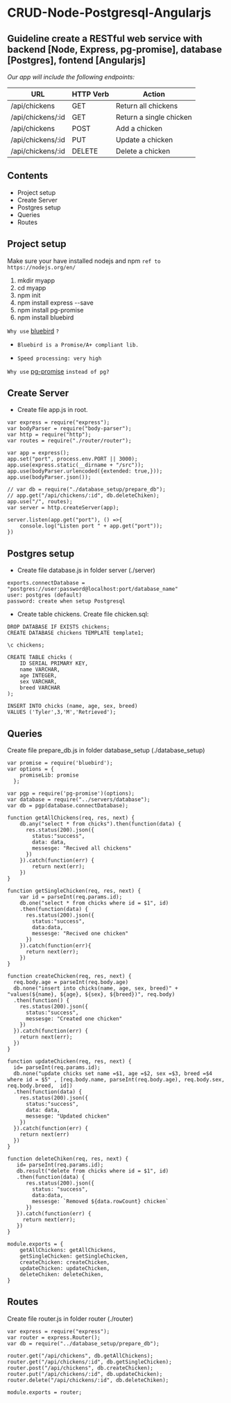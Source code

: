 # CRUD-Node-Postgresql-Angularjs

## Guideline create a RESTful web service with backend [Node, Express, pg-promise], database [Postgres], fontend [Angularjs]

*Our app will include the following endpoints:*

| URL                  | HTTP Verb | Action                 |
|----------------------|-----------|------------------------|
| /api/chickens        | GET       | Return all chickens    |
| /api/chickens/:id    | GET 	   | Return a single chicken|
| /api/chickens        | POST      | Add a chicken          |
| /api/chickens/:id    | PUT       | Update a chicken       |
| /api/chickens/:id    | DELETE    | Delete a chicken       |

## Contents

* Project setup
* Create Server
* Postgres setup
* Queries
* Routes

## Project setup
Make sure your have installed nodejs and npm
`ref to https://nodejs.org/en/`

1. mkdir myapp
2. cd myapp
3. npm init
4. npm install express --save
5. npm install pg-promise
6. npm install bluebird

`Why use` [bluebird](https://github.com/petkaantonov/bluebird) `?`

- `Bluebird is a Promise/A+ compliant lib.`

- `Speed processing: very high`

`Why use` [pg-promise](https://www.npmjs.com/package/pg-promise#queries-and-parameters) `instead of pg?`

## Create Server
- Create file app.js in root.

```
var express = require("express");
var bodyParser = require("body-parser");
var http = require("http");
var routes = require("./router/router");

var app = express();
app.set("port", process.env.PORT || 3000);
app.use(express.static(__dirname + "/src"));
app.use(bodyParser.urlencoded({extended: true,}));
app.use(bodyParser.json());

// var db = require("./database_setup/prepare_db");
// app.get("/api/chickens/:id", db.deleteChiken);
app.use("/", routes);
var server = http.createServer(app);

server.listen(app.get("port"), () =>{
    console.log("Listen port " + app.get("port"));
})
```

## Postgres setup

- Create file database.js in folder server (./server)

``` 
exports.connectDatabase = "postgres://user:password@localhost:port/database_name"
user: postgres (default)
password: create when setup Postgresql
```

- Create table chickens.
Create file chicken.sql:

```
DROP DATABASE IF EXISTS chickens;
CREATE DATABASE chickens TEMPLATE template1;

\c chickens;

CREATE TABLE chicks (
    ID SERIAL PRIMARY KEY,
    name VARCHAR,
    age INTEGER,
    sex VARCHAR,
    breed VARCHAR
);

INSERT INTO chicks (name, age, sex, breed)
VALUES ('Tyler',3,'M','Retrieved');
```

## Queries

Create file prepare_db.js in folder database_setup (./database_setup)
```
var promise = require('bluebird');
var options = {
    promiseLib: promise
  };

var pgp = require('pg-promise')(options);
var database = require("../servers/database");
var db = pgp(database.connectDatabase);

function getAllChickens(req, res, next) {
    db.any("select * from chicks").then(function(data) {
      res.status(200).json({
        status:"success",
        data: data,
        messesge: "Recived all chickens"
      })
    }).catch(function(err) {
        return next(err);
    })
}

function getSingleChicken(req, res, next) {
    var id = parseInt(req.params.id);
    db.one("select * from chicks where id = $1", id)
    .then(function(data) {
      res.status(200).json({
        status:"success",
        data:data,
        messesge: "Recived one chicken"
      })
    }).catch(function(err){
      return next(err);
    })
}

function createChicken(req, res, next) {
  req.body.age = parseInt(req.body.age)
  db.none("insert into chicks(name, age, sex, breed)" + "values(${name}, ${age}, ${sex}, ${breed})", req.body)
  .then(function() {
    res.status(200).json({
      status:"success",
      messesge: "Created one chicken"
    })
  }).catch(function(err) {
    return next(err);
  })
}

function updateChicken(req, res, next) {
  id= parseInt(req.params.id);
  db.none("update chicks set name =$1, age =$2, sex =$3, breed =$4 where id = $5" , [req.body.name, parseInt(req.body.age), req.body.sex, req.body.breed,  id])
  .then(function(data) {
    res.status(200).json({
      status:"success",
      data: data,
      messesge: "Updated chicken"
    })
  }).catch(function(err) {
    return next(err)
  })
}

function deleteChiken(req, res, next) {
   id= parseInt(req.params.id);
   db.result("delete from chicks where id = $1", id)
   .then(function(data) {
      res.status(200).json({
        status: "success", 
        data:data,
        messesge: `Removed ${data.rowCount} chicken`
      })
   }).catch(function(err) {
     return next(err);
   })
}

module.exports = {
    getAllChickens: getAllChickens, 
    getSingleChicken: getSingleChicken,
    createChicken: createChicken,
    updateChicken: updateChicken,
    deleteChiken: deleteChiken, 
}
```

## Routes

Create file router.js in folder router (./router)
```
var express = require("express");
var router = express.Router();
var db = require("../database_setup/prepare_db");

router.get("/api/chickens", db.getAllChickens);
router.get("/api/chickens/:id", db.getSingleChicken);
router.post("/api/chickens", db.createChicken);
router.put("/api/chickens/:id", db.updateChicken);
router.delete("/api/chickens/:id", db.deleteChiken);

module.exports = router;
```

